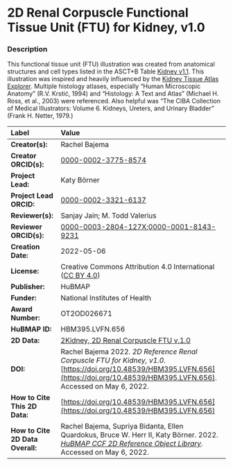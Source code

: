# 2D Renal Corpuscle Functional Tissue Unit (FTU) for Kidney, v1.0

### Description
This functional tissue unit (FTU) illustration was created from anatomical structures and cell types listed in the ASCT+B Table [Kidney v1.1](https://hubmapconsortium.github.io/ccf-releases/v1.1/asct-b/ASCT-B_VH_Kidney.csv). This illustration was inspired and heavily influenced by the [Kidney Tissue Atlas Explorer](https://atlas.kpmp.org/explorer/). Multiple histology atlases, especially “Human Microscopic Anatomy” (R.V. Krstić, 1994) and “Histology: A Text and Atlas” (Michael H. Ross, et al., 2003) were referenced. Also helpful was “The CIBA Collection of Medical Illustrators: Volume 6. Kidneys, Ureters, and Urinary Bladder” (Frank H. Netter, 1979.)




| Label | Value |
| :------------- |:-------------|
| **Creator(s):** | Rachel Bajema |
| **Creator ORCID(s):** | [0000-0002-3775-8574](https://orcid.org/0000-0002-3775-8574) |
| **Project Lead:** | Katy B&ouml;rner |
| **Project Lead ORCID:** | [0000-0002-3321-6137](https://orcid.org/0000-0002-3321-6137) |
| **Reviewer(s):** | Sanjay Jain; M. Todd Valerius |
| **Reviewer ORCID(s):** | [0000-0003-2804-127X](https://orcid.org/0000-0003-2804-127X);[0000-0001-8143-9231](https://orcid.org/0000-0001-8143-9231) |
| **Creation Date:** | 2022-05-06 |
| **License:** | Creative Commons Attribution 4.0 International ([CC BY 4.0](https://creativecommons.org/licenses/by/4.0/)) |
| **Publisher:** | HuBMAP |
| **Funder:** | National Institutes of Health |
| **Award Number:** | OT2OD026671 |
| **HuBMAP ID:** | HBM395.LVFN.656 |
| **2D Data:** | [2Kidney, 2D Renal Corpuscle FTU v.1.0](https://hubmapconsortium.github.io/ccf-releases/v1.2/2d-ftu/renal_corpuscle_kidney.svg) |
| **DOI:** | Rachel Bajema 2022. *2D Reference Renal Corpuscle FTU for Kidney, v1.0.* [https://doi.org/10.48539/HBM395.LVFN.656](https://doi.org/10.48539/HBM395.LVFN.656). Accessed on May 6, 2022. |
| **How to Cite This 2D Data:** | [https://doi.org/10.48539/HBM395.LVFN.656](https://doi.org/10.48539/HBM395.LVFN.656) |
| **How to Cite 2D Data Overall:** | Rachel Bajema, Supriya Bidanta, Ellen Quardokus,  Bruce W. Herr II, Katy Börner. 2022. [*HuBMAP CCF 2D Reference Object Library*](https://hubmapconsortium.github.io/ccf/pages/ccf-2d-reference-library.html). Accessed on May 6, 2022. |
